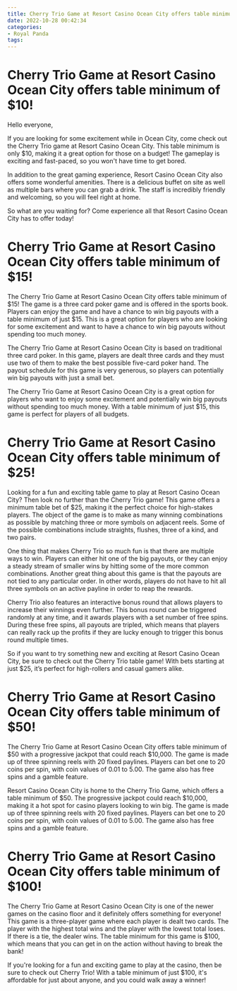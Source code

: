 ```yaml
---
title: Cherry Trio Game at Resort Casino Ocean City offers table minimum of $10!
date: 2022-10-28 00:42:34
categories:
- Royal Panda
tags:
---
```



#  Cherry Trio Game at Resort Casino Ocean City offers table minimum of $10!

Hello everyone,

If you are looking for some excitement while in Ocean City, come check out the Cherry Trio game at Resort Casino Ocean City. This table minimum is only $10, making it a great option for those on a budget! The gameplay is exciting and fast-paced, so you won't have time to get bored.

In addition to the great gaming experience, Resort Casino Ocean City also offers some wonderful amenities. There is a delicious buffet on site as well as multiple bars where you can grab a drink. The staff is incredibly friendly and welcoming, so you will feel right at home.

So what are you waiting for? Come experience all that Resort Casino Ocean City has to offer today!

#  Cherry Trio Game at Resort Casino Ocean City offers table minimum of $15!

The Cherry Trio Game at Resort Casino Ocean City offers table minimum of $15! The game is a three card poker game and is offered in the sports book. Players can enjoy the game and have a chance to win big payouts with a table minimum of just $15. This is a great option for players who are looking for some excitement and want to have a chance to win big payouts without spending too much money.

The Cherry Trio Game at Resort Casino Ocean City is based on traditional three card poker. In this game, players are dealt three cards and they must use two of them to make the best possible five-card poker hand. The payout schedule for this game is very generous, so players can potentially win big payouts with just a small bet.

The Cherry Trio Game at Resort Casino Ocean City is a great option for players who want to enjoy some excitement and potentially win big payouts without spending too much money. With a table minimum of just $15, this game is perfect for players of all budgets.

#  Cherry Trio Game at Resort Casino Ocean City offers table minimum of $25!

Looking for a fun and exciting table game to play at Resort Casino Ocean City? Then look no further than the Cherry Trio game! This game offers a minimum table bet of $25, making it the perfect choice for high-stakes players. The object of the game is to make as many winning combinations as possible by matching three or more symbols on adjacent reels. Some of the possible combinations include straights, flushes, three of a kind, and two pairs.

One thing that makes Cherry Trio so much fun is that there are multiple ways to win. Players can either hit one of the big payouts, or they can enjoy a steady stream of smaller wins by hitting some of the more common combinations. Another great thing about this game is that the payouts are not tied to any particular order. In other words, players do not have to hit all three symbols on an active payline in order to reap the rewards.

Cherry Trio also features an interactive bonus round that allows players to increase their winnings even further. This bonus round can be triggered randomly at any time, and it awards players with a set number of free spins. During these free spins, all payouts are tripled, which means that players can really rack up the profits if they are lucky enough to trigger this bonus round multiple times.

So if you want to try something new and exciting at Resort Casino Ocean City, be sure to check out the Cherry Trio table game! With bets starting at just $25, it’s perfect for high-rollers and casual gamers alike.

#  Cherry Trio Game at Resort Casino Ocean City offers table minimum of $50!

The Cherry Trio Game at Resort Casino Ocean City offers table minimum of $50 with a progressive jackpot that could reach $10,000. The game is made up of three spinning reels with 20 fixed paylines. Players can bet one to 20 coins per spin, with coin values of 0.01 to 5.00. The game also has free spins and a gamble feature.

Resort Casino Ocean City is home to the Cherry Trio Game, which offers a table minimum of $50. The progressive jackpot could reach $10,000, making it a hot spot for casino players looking to win big. The game is made up of three spinning reels with 20 fixed paylines. Players can bet one to 20 coins per spin, with coin values of 0.01 to 5.00. The game also has free spins and a gamble feature.

#  Cherry Trio Game at Resort Casino Ocean City offers table minimum of $100!

The Cherry Trio Game at Resort Casino Ocean City is one of the newer games on the casino floor and it definitely offers something for everyone! This game is a three-player game where each player is dealt two cards. The player with the highest total wins and the player with the lowest total loses. If there is a tie, the dealer wins. The table minimum for this game is $100, which means that you can get in on the action without having to break the bank!

If you're looking for a fun and exciting game to play at the casino, then be sure to check out Cherry Trio! With a table minimum of just $100, it's affordable for just about anyone, and you could walk away a winner!
